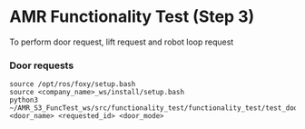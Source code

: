 # AMR Functionality Test (Step 3)

To perform door request, lift request and robot loop request 

### Door requests
	source /opt/ros/foxy/setup.bash
  	source <company_name>_ws/install/setup.bash
  	python3 ~/AMR_S3_FuncTest_ws/src/functionality_test/functionality_test/test_door_request.py <door_name> <requested_id> <door_mode>
